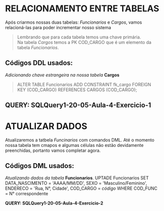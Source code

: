 # RELACIONAMENTO ENTRE TABELAS

Após criarmos nossas duas tabelas: *Funcionarios* e *Cargos*, vamos relacioná-las para poder incrementar nosso sistema

> Lembrando que para cada tabela temos uma chave primária.
> \
> Na tabela *Cargos* temos a PK COD_CARGO que é um elemento da tabela *Funcionarios*.


## Códigos DDL usados:
*Adicionando chave estrangeira na nossa tabela* **Cargos**
> ALTER TABLE Funcionarios
> ADD CONSTRAINT fk_cargo
> FOREIGN KEY (COD_CARGO) REFERENCES CARGOS (COD_CARGO);

**QUERY: SQLQuery1-20-05-Aula-4-Exercicio-1**
--------------------------------------------------------------------------------------------------------------------------------

# ATUALIZAR DADOS

Atualizaremos a tatbela *Funcinarios* com comandos DML.
Até o momento nossa tabela tem cmapos e algumas células não estão devidamente preenchidas, portanto vamos completar agora.

## Códigos DML usados:
*Atualizando dados da tabela* **Funcionarios**.
UPTADE Funcionarios SET DATA_NASCIMENTO = 'AAAA/MM/DD', SEXO = 'Masculino/Feminino', ENDERECO = 'Rua, N°, Cidade', COD_CARGO = *código* WHERE COD_FUNC = N° correspondente

**QUERY: SQLQuery1-20-05-Aula-4-Exercicio-2**


